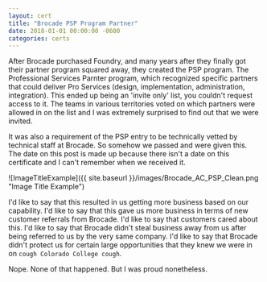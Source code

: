 ```yaml
---
layout: cert
title: "Brocade PSP Program Partner"
date: 2018-01-01 00:00:00 -0600
categories: certs
---
```


After Brocade purchased Foundry, and many years after they finally got their partner program squared away, they created the PSP program.  The Professional Services Parnter program, which recognized specific partners that could deliver Pro Services (design, implementation, administration, integration).  This ended up being an 'invite only' list, you couldn't request access to it. The teams in various territories voted on which partners were allowed in on the list and I was extremely surprised to find out that we were invited.

It was also a requirement of the PSP entry to be technically vetted by technical staff at Brocade.  So somehow we passed and were given this.  The date on this post is made up because there isn't a date on this certificate and I can't remember when we received it.

![ImageTitleExample]({{ site.baseurl }}/images/Brocade_AC_PSP_Clean.png "Image Title Example")

I'd like to say that this resulted in us getting more business based on our capability.  I'd like to say that this gave us more business in terms of new customer referrals from Brocade.  I'd like to say that customers cared about this.  I'd like to say that Brocade didn't steal business away from us after being referred to us by the very same company.  I'd like to say that Brocade didn't protect us for certain large opportunities that they knew we were in on `cough Colorado College cough`.

Nope.  None of that happened.  But I was proud nonetheless.